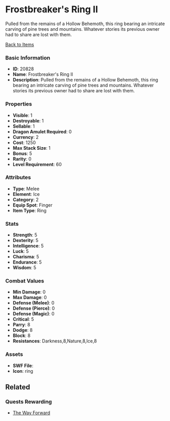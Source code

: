 # Frostbreaker's Ring II

Pulled from the remains of a Hollow Behemoth, this ring bearing an intricate carving of pine trees and mountains. Whatever stories its previous owner had to share are lost with them.

[Back to Items](../items.md)

### Basic Information

- **ID**: 20828
- **Name**: Frostbreaker&#039;s Ring II
- **Description**: Pulled from the remains of a Hollow Behemoth, this ring bearing an intricate carving of pine trees and mountains. Whatever stories its previous owner had to share are lost with them.

### Properties

- **Visible**: 1
- **Destroyable**: 1
- **Sellable**: 1
- **Dragon Amulet Required**: 0
- **Currency**: 2
- **Cost**: 1250
- **Max Stack Size**: 1
- **Bonus**: 5
- **Rarity**: 0
- **Level Requirement**: 60

### Attributes

- **Type**: Melee
- **Element**: Ice
- **Category**: 2
- **Equip Spot**: Finger
- **Item Type**: Ring

### Stats

- **Strength**: 5
- **Dexterity**: 5
- **Intelligence**: 5
- **Luck**: 5
- **Charisma**: 5
- **Endurance**: 5
- **Wisdom**: 5

### Combat Values

- **Min Damage**: 0
- **Max Damage**: 0
- **Defense (Melee)**: 0
- **Defense (Pierce)**: 0
- **Defense (Magic)**: 0
- **Critical**: 5
- **Parry**: 8
- **Dodge**: 8
- **Block**: 8
- **Resistances**: Darkness,8,Nature,8,Ice,8

### Assets

- **SWF File**: 
- **Icon**: ring

## Related

### Quests Rewarding

- [The Way Forward](../quests/1934-the-way-forward.md)

